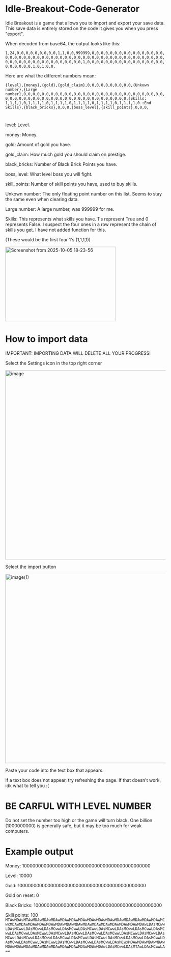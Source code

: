 # Idle-Breakout-Code-Generator
Idle Breakout is a game that allows you to import and export your save data. This save data is entirely stored on the code it gives you when you press "export".

When decoded from base64, the output looks like this:

`1,24,0,0,0,0,0,0,0,0,0,1,1,0,0,999999,0,0,0,0,0,0,0,0,0,0,0,0,0,0,0,0,0,0,0,0,0,0,0,0,0,0,0,0,0,0,0,0,0,0,0,0,0,0,0,0,0,0,0,0,0,0,0,0,0,0,0,0,0,0,0,0,0,0,0,0,0,0,0,0,0,0,0,0,1,0,0,0,0,0,0,0,0,0,0,0,0,0,0,0,0,0,0,0,0,0,0,0,1,0,1,0,0,`

Here are what the different numbers mean:

`{level},{money},{gold},{gold_claim},0,0,0,0,0,0,0,0,0,0,{Unkown number},{Large number},0,0,0,0,0,0,0,0,0,0,0,0,0,0,0,0,0,0,0,0,0,0,0,0,0,0,0,0,0,0,0,0,0,0,0,0,0,0,0,0,0,0,0,0,0,0,0,0,0,0,0,0,0,0,0,0,0,0,{Skills: 1,1,1,1,0,1,1,1,1,0,1,1,1,1,0,1,1,1,1,0,1,1,1,1,0,1,1,1,1,0 :End Skills},{black_bricks},0,0,0,{boss_level},{skill_points},0,0,0,`
# 

level: Level.

money: Money.

gold: Amount of gold you have.

gold_claim: How much gold you should claim on prestige.

black_bricks: Number of Black Brick Points you have.

boss_level: What level boss you will fight.

skill_points: Number of skill points you have, used to buy skills.

Unkown number: The only floating point number on this list. Seems to stay the same even when clearing data. 

Large number: A large number, was 999999 for me.

Skills: This represents what skills you have. 1's represent True and 0 represents False. I suspect the four ones in a row represent the chain of skills you get. I have not added function for this.

(These would be the first four 1's (1,1,1,1))

<img width="346" height="234" alt="Screenshot from 2025-10-05 18-23-56" src="https://github.com/user-attachments/assets/eb31ff8b-09ec-4912-8dca-6be0335eda9b" />



# How to import data

IMPORTANT: IMPORTING DATA WILL DELETE ALL YOUR PROGRESS!

Select the Settings icon in the top right corner

<img width="794" height="595" alt="image" src="https://github.com/user-attachments/assets/dfe713d5-68e6-40b3-84bb-e6c5fdb69621" />

Select the import button

<img width="794" height="595" alt="image(1)" src="https://github.com/user-attachments/assets/21afa54c-fe91-4ef8-b481-af1e33d7c60e" />

Paste your code into the text box that appears.

If a text box does not appear, try refreshing the page. If that doesn't work, idk what to tell you :(

# BE CARFUL WITH LEVEL NUMBER

Do not set the number too high or the game will turn black. One billion (1000000000) is generally safe, but it may be too much for weak computers.

# Example output

Money: 1000000000000000000000000000000000000000000000

Level: 10000

Gold: 1000000000000000000000000000000000000000000000

Gold on reset: 0

Black Bricks: 1000000000000000000000000000000000000000000000

Skill points: 100
 `MTAwMDAsMTAwMDAwMDAwMDAwMDAwMDAwMDAwMDAwMDAwMDAwMDAwMDAwMDAwMDAwMDAwMCwxMDAwMDAwMDAwMDAwMDAwMDAwMDAwMDAwMDAwMDAwMDAwMDAwMDAwMDAwMDAwLDAsMCwwLDAsMCwwLDAsMCwwLDAsMCwwLDAsMCwwLDAsMCwwLDAsMCwwLDAsMCwwLDAsMCwwLDAsMCwwLDAsMCwwLDAsMCwwLDAsMCwwLDAsMCwwLDAsMCwwLDAsMCwwLDAsMCwwLDAsMCwwLDAsMCwwLDAsMCwwLDAsMCwwLDAsMCwwLDAsMCwwLDAsMCwwLDAsMCwwLDAsMCwwLDAsMCwwLDAsMCwwLDAsMCwwLDAsMCwwLDAsMCwwLDAsMCwwLDAsMCwwLDAsMCwxMDAwMDAwMDAwMDAwMDAwMDAwMDAwMDAwMDAwMDAwMDAwMDAwMDAwMDAwMDAwLDAsMCwwLDAsMTAwLDAsMCwwLA==`
